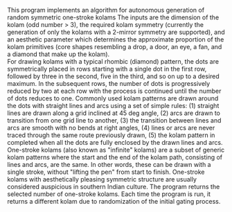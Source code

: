This program implements an algorithm for autonomous generation of random symmetric one-stroke kolams 
The inputs are the dimension of the kolam (odd number > 3), the required kolam symmetry (currently the generation of only the kolams with a 2-mirror symmetry are supported), and an aesthetic parameter which determines the approximate proportion of the kolam primitives (core shapes resembling a drop, a door, an eye, a fan, and a diamond that make up the kolam).  
For drawing kolams with a typical rhombic (diamond) pattern, the dots are symmetrically placed in rows starting with a single dot in the first row, followed by three in the second, five in the third, and so on up to a desired maximum. In the subsequent rows, the number of dots is progressively reduced by two at each row with the process is continued until the number of dots reduces to one. Commonly used kolam patterns are drawn around the dots with straight lines and arcs using a set of simple rules: (1) straight lines are drawn along a grid inclined at 45 deg angle, (2) arcs are drawn to transition from one grid line to another, (3) the transition between lines and arcs are smooth with no bends at right angles, (4) lines or arcs are never traced through the same route previously drawn, (5) the kolam pattern in completed when all the dots are fully enclosed by the drawn lines and arcs.
One-stroke kolams (also known as "infinite" kolams) are a subset of generic kolam patterns where the start and the end of the kolam path, consisting of lines and arcs, are the same. In other words, these can be drawn with a single stroke, without "lifting the pen" from start to finish. One-stroke kolams with aesthetically pleasing symmetric structure are usually considered auspicious in southern Indian culture.
The program returns the selected number of one-stroke kolams. Each time the program is run, it returns a different kolam due to randomization of the initial gating process.
